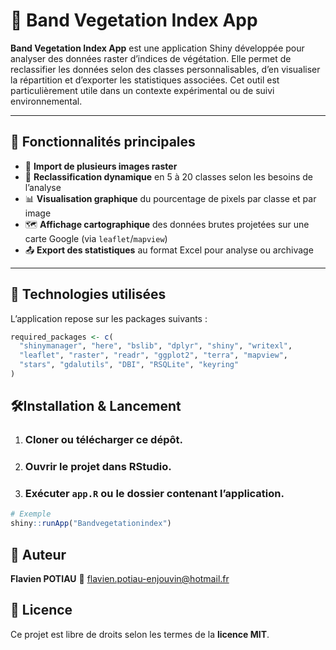 # 🌿 Band Vegetation Index App

**Band Vegetation Index App** est une application Shiny développée pour analyser des données raster d’indices de végétation. Elle permet de reclassifier les données selon des classes personnalisables, d’en visualiser la répartition et d’exporter les statistiques associées. Cet outil est particulièrement utile dans un contexte expérimental ou de suivi environnemental.

---

## 🚀 Fonctionnalités principales

- 📂 **Import de plusieurs images raster**  
- 🧮 **Reclassification dynamique** en 5 à 20 classes selon les besoins de l’analyse  
- 📊 **Visualisation graphique** du pourcentage de pixels par classe et par image  
- 🗺️ **Affichage cartographique** des données brutes projetées sur une carte Google (via `leaflet`/`mapview`)  
- 📤 **Export des statistiques** au format Excel pour analyse ou archivage

---

## 🧰 Technologies utilisées

L’application repose sur les packages suivants :

```r
required_packages <- c(
  "shinymanager", "here", "bslib", "dplyr", "shiny", "writexl",
  "leaflet", "raster", "readr", "ggplot2", "terra", "mapview",
  "stars", "gdalutils", "DBI", "RSQLite", "keyring"
)
```

## 🛠️Installation & Lancement

1. ### **Cloner ou télécharger** ce dépôt.

2. ### Ouvrir le projet dans RStudio.

3. ### Exécuter `app.R` ou le dossier contenant l’application.

```r
# Exemple
shiny::runApp("Bandvegetationindex")
```

## 👤 Auteur

**Flavien POTIAU**
 📧 flavien.potiau-enjouvin@hotmail.fr

## 📄 Licence

Ce projet est libre de droits selon les termes de la **licence MIT**.